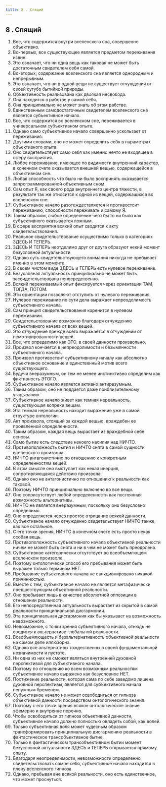 ```yaml
---
title: 8 . Спящий
---
```


## 8 . Спящий
1. Все, что содержится внутри вселенского сна, совершенно объективно.
2. Во-первых, все существующее является предметом переживания извне.
3. Это означает, что ни одна вещь как таковая не может быть достаточным свидетелем себя самой.
4. Во-вторых, содержание вселенского сна является однородным и непрерывным.
5. Это означает, что ни в одной вещи не существует отчуждения от своей сугубо бытийной природы.
6. Объективность реализована как двоякая несвобода.
7. Она находится в рабстве у самой себя.
8. Она принципиально не может знать об этом рабстве.
9. Единственным самодостаточным свидетелем вселенского сна является субъективное начало.
10. Все, что содержится во вселенском сне, переживается в универсальном субъективном опыте.
11. Однако само субъективное начало совершенно ускользает от переживания.
12. Другими словами, оно не может определить себя в параметрах объективного опыта.
13. Оно свидетельствует само себя как именно нечто не входящее в сферу восприятия.
14. Любое переживание, имеющее по видимости внутренний характер, в конечном счете оказывается внешней вещью, содержащейся в объективном сне.
15. Любая способность что было ни было воспринять оказывается запрограммированной объективным сном.
16. Сам опыт Я, как своего рода внутреннего центра тяжести, в результате так же относится к одной из вещей, содержащихся во вселенском сне.
17. Субъективное начало разотождествляется и противостоит переживанию, способности переживать и самому Я.
18. Таким образом, любое определение чего бы то ни было как субъективного оказывается ложным.
19. В сфере восприятия всякий опыт сводится к акту свидетельствования.
20. Реальное свидетельствование осуществимо только в категориях ЗДЕСЬ И ТЕПЕРЬ.
21. ЗДЕСЬ И ТЕПЕРЬ неотделимо друг от друга образуют некий момент безусловной актуальности.
22. Однако суть свидетельствующего внимания никогда не пребывает именно в этом моменте.
23. В своем чистом виде ЗДЕСЬ и ТЕПЕРЬ есть нулевое переживание.
24. Безусловная актуальность принципиально не может быть засвидетельствована непосредственно.
25. Всякий переживаемый опыт фиксируется через ориентации ТАМ, ТОГДА, ПОТОМ.
26. Эти ориентации позволяют отступить от нулевого переживания.
27. Нулевое переживание по сути дела выражает непреодолимость субъективного начала.
28. Сам принцип свидетельствования коренится в нулевом переживании.
29. Свидетельствование возможно благодаря отчуждению субъективного начала от всех вещей.
30. Это отчуждение прежде всего выражается в отчуждении от немотивированности вещей.
31. Все, что определимо как ЭТО, в своей данности произвольно.
32. Произвол кончается в непреодолимости и безымянности субъективного начала.
33. Произвол противостоит субъективному началу как абсолютно объективное основание и единственный мотив всего существующего.
34. Будучи внеразумным, он тем не менее инстинктивно определим как фиктивность ЭТОГО.
35. Субъективное начало является активно антиразумным.
36. Таким образом, оно не поддается даже приблизительному угадыванию.
37. Субъективное начало живет как темная нереальность, существующая вопреки вещам.
38. Эта темная нереальность находит выражение уже в самой структуре онтологии.
39. Акт произвола, стоящий за каждой вещью, враждебен ее проявленной определенности.
40. Таким образом, каждая вещь вырастает из враждебной себе основы.
41. Само бытие есть следствие некоего насилия над НИЧТО.
42. Противоположность бытия и НИЧТО снята в самой сущности вселенского произвола.
43. НИЧТО антагонистично по отношению к конкретным определенностям вещей.
44. В этом смысле оно выступает как некая инерция, сопротивляющаяся действию произвола.
45. Однако оно не антагонистично по отношению к реальности как таковой.
46. Поэтому НИЧТО принципиально включено во все вещи.
47. Оно соприсутствует любой определенности как постоянная возможность альтернативы.
48. НИЧТО не является внеразумным, поскольку оно безусловно определимо.
49. Оно определяется через простое отрицание всякой данности.
50. Субъективное начало отчужденно свидетельствует НИЧТО также, как все остальное.
51. С его точки зрения, НИЧТО в конечном счете есть просто некая особая вещь.
52. Противоположность субъективного начала объективной реальности ничем не может быть снята и ни в чем не может быть преодолена.
53. Субъективное категорически отсутствует во всеобъемлющем вселенском произволе.
54. Поэтому онтологически способ его пребывания может быть выражен только термином НЕТ.
55. Пребывание субъективного начала не санкционировано никакой причинностью.
56. Вместе с тем, субъективное начало не является метафизически предшествующим объективной реальности.
57. Оно пребывает лишь в качестве абсолютной оппозиции в отношении реальности.
58. Его непосредственная актуальность вырастает из скрытой в самой реальности принципиальной дисгармонии.
59. Эта принципиальная дисгармония как бы указывает на возможность невозможного.
60. Невозможное, с точки зрения субъективного начала, отнюдь не сводится к альтернативе глобальной реальности.
61. Всеобъемлющесть и безальтернативность объективной реальности на самом деле иллюзорна.
62. Однако все альтернативы тождественны в своей фундаментальной незначимости и пустоте.
63. Ни одна из них не сможет являться внутренней духовной перспективой для субъективного начала.
64. Поэтому по отношению ко всем возможным реальностям субъективное начало выражено как безусловное НЕТ.
65. Постижение реальности, которая сама по себе заведомо лишена духовной перспективы, является для субъективного начала ненужным бременем.
66. Субъективное начало не может освободиться от гипноза объективной данности посредством онтологического знания.
67. Поэтому с его точки зрения всякое онтологическое знание эфемерно и внутренне порочно.
68. Чтобы освободиться от гипноза объективной данности, субъективное начало должно полностью овладеть собой, как волей.
69. Только субъективная воля может чудесным образом трансформировать принципиальную дисгармонию реальности в фантастическое трансобъективное бытие.
70. Только в фантастическом трансобъективном бытии момент безусловной актуальности ЗДЕСЬ и ТЕПЕРЬ открывается прямому опыту.
71. Благодаря неопределимости, невозможности определенно свидетельствовать самое себя, субъективное начало находится в плену вселенского гипноза.
72. Однако, пребывая вне всякой реальности, оно есть единственное, что может проснуться.



